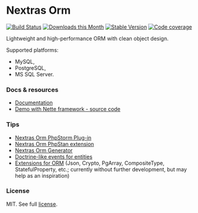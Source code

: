 Nextras Orm
===========

[![Build Status](https://github.com/nextras/orm/workflows/Build/badge.svg?branch=master)](https://github.com/nextras/orm/actions?query=workflow%3ABuild+branch%3Amaster)
[![Downloads this Month](https://img.shields.io/packagist/dm/nextras/orm.svg?style=flat)](https://packagist.org/packages/nextras/orm)
[![Stable Version](https://img.shields.io/packagist/v/nextras/orm.svg?style=flat)](https://packagist.org/packages/nextras/orm)
[![Code coverage](https://img.shields.io/coveralls/nextras/orm.svg?style=flat)](https://coveralls.io/r/nextras/orm)

Lightweight and high-performance ORM with clean object design.

Supported platforms:
- MySQL,
- PostgreSQL,
- MS SQL Server.

### Docs & resources

- [Documentation](https://nextras.org/orm/docs)
- [Demo with Nette framework - source code](https://github.com/nextras/orm-demo-nette)

### Tips

- [Nextras Orm PhpStorm Plug-in](https://github.com/nextras/orm-intellij)
- [Nextras Orm PhpStan extension](https://github.com/nextras/orm-phpstan)
- [Nextras Orm Generator](https://github.com/contributte/nextras-orm-generator)
- [Doctrine-like events for entities](https://github.com/contributte/nextras-orm-events)
- [Extensions for ORM](https://github.com/Mikulas/nextras-ormext) (Json, Crypto, PgArray, CompositeType, StatefulProperty, etc.; currently without further development, but may help as an inspiration)

### License

MIT. See full [license](license.md).
